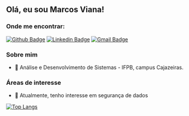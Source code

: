 
## Olá, eu sou Marcos Viana!

### Onde me encontrar:

[![Github Badge](https://img.shields.io/badge/-Github-000?style=flat-square&logo=Github&logoColor=white&link=https://github.com/MarcoslViana)](https://github.com/MarcoslViana)
[![Linkedin Badge](https://img.shields.io/badge/-LinkedIn-blue?style=flat-square&logo=Linkedin&logoColor=white&link=https://www.linkedin.com/in/marcos-viana-6b48b521a/)](https://www.linkedin.com/in/marcos-viana-6b48b521a/)
[![Gmail Badge](https://img.shields.io/badge/-Gmail-c14438?style=flat-square&logo=Gmail&logoColor=white&link=mailto:seu_email)](mailto:vaina.marcos@academico.ifpb.edu.br)


### Sobre mim
* :school: Análise e Desenvolvimento de Sistemas - IFPB, campus Cajazeiras.


### Áreas de interesse
* :closed_book: Atualmente, tenho interesse em segurança de dados


[![Top Langs](https://github-readme-stats.vercel.app/api/top-langs/?username=MarcoslViana&layout=compact)](https://github.com/MarcoslViana)


